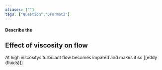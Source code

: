 ```yaml
---
aliases: [""]
tags: ["Question","QFormat3"]
---
```


#### Describe the
## Effect of viscosity on flow
At high viscositys turbulant flow becomes impared and makes it so [[eddy (fluids)]]